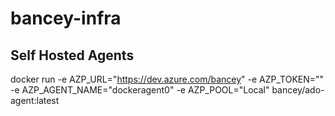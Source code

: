 # bancey-infra

## Self Hosted Agents

docker run -e AZP_URL="https://dev.azure.com/bancey" -e AZP_TOKEN="<PAT TOKEN>" -e AZP_AGENT_NAME="dockeragent0" -e AZP_POOL="Local" bancey/ado-agent:latest
